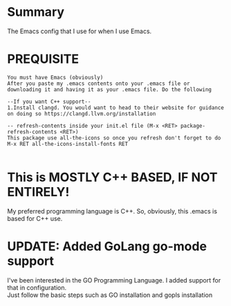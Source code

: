 # Summary
The Emacs config that I use for when I use Emacs.

# PREQUISITE
```
You must have Emacs (obviously)
After you paste my .emacs contents onto your .emacs file or downloading it and having it as your .emacs file. Do the following

--If you want C++ support--
1.Install clangd. You would want to head to their website for guidance on doing so https://clangd.llvm.org/installation

-- refresh-contents inside your init.el file (M-x <RET> package-refresh-contents <RET>)
This package use all-the-icons so once you refresh don't forget to do M-x RET all-the-icons-install-fonts RET
  
```
# This is MOSTLY C++ BASED, IF NOT ENTIRELY!
My preferred programming language is C++. So, obviously, this .emacs is based for C++ use.

# UPDATE: Added GoLang go-mode support
I've been interested in the GO Programming Language. I added support for that in configuration. <br>
Just follow the basic steps such as GO installation and gopls installation
